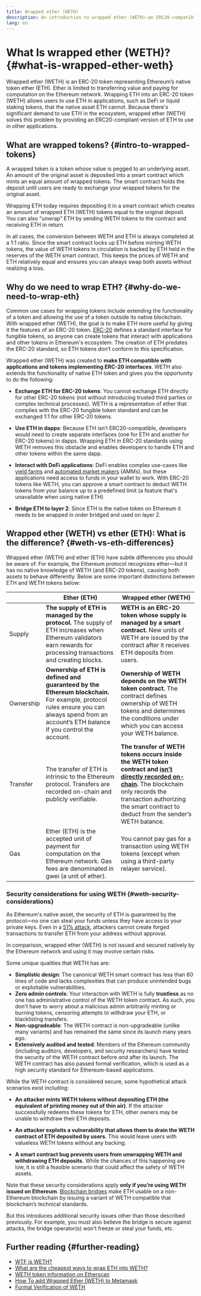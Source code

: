 ```yaml
---
title: Wrapped ether (WETH)
description: An introduction to wrapped ether (WETH)—an ERC20-compatible version of Ether (ETH).
lang: en
---
```


# What Is wrapped ether (WETH)? {#what-is-wrapped-ether-weth}

Wrapped ether (WETH) is an ERC-20 token representing Ethereum’s native token ether (ETH). Ether is limited to transferring value and paying for computation on the Ethereum network. Wrapping ETH into an ERC-20 token (WETH) allows users to use ETH in applications, such as DeFi or liquid staking tokens, that the native asset ETH cannot. Because there's significant demand to use ETH in the ecosystem, wrapped ether (WETH) solves this problem by providing an ERC20-compliant version of ETH to use in other applications.

## What are wrapped tokens? {#intro-to-wrapped-tokens}

A wrapped token is a token whose value is pegged to an underlying asset. An amount of the original asset is deposited into a smart contract which mints an equal amount of wrapped tokens. The smart contract holds the deposit until users are ready to exchange your wrapped tokens for the original asset.

Wrapping ETH today requires depositing it in a smart contract which creates an amount of wrapped ETH (WETH) tokens equal to the original deposit. You can also “unwrap” ETH by sending WETH tokens to the contract and receiving ETH in return.

In all cases, the conversion between WETH and ETH is always completed at a 1:1 ratio. Since the smart contract locks up ETH before minting WETH tokens, the value of WETH tokens in circulation is backed by ETH held in the reserves of the WETH smart contract. This keeps the prices of WETH and ETH relatively equal and ensures you can always swap both assets without realizing a loss.

## Why do we need to wrap ETH? {#why-do-we-need-to-wrap-eth}

Common use cases for wrapping tokens include extending the functionality of a token and allowing the use of a token outside its native blockchain. With wrapped ether (WETH), the goal is to make ETH more useful by giving it the features of an ERC-20 token. [ERC-20](/developers/docs/standards/tokens/erc-20/) defines a standard interface for fungible tokens, so anyone can create tokens that interact with applications and other tokens in Ethereum's ecosystem. The creation of ETH predates the ERC-20 standard, so ETH tokens don’t conform to this specification.

Wrapped ether (WETH) was created to **make ETH compatible with applications and tokens implementing ERC-20 interfaces**. WETH also extends the functionality of native ETH token and gives you the opportunity to do the following:

- **Exchange ETH for ERC-20 tokens**: You cannot exchange ETH directly for other ERC-20 tokens (not without introducing trusted third parties or complex technical processes). WETH is a representation of ether that complies with the ERC-20 fungible token standard and can be exchanged 1:1 for other ERC-20 tokens.

- **Use ETH in dapps**: Because ETH isn’t ERC20-compatible, developers would need to create separate interfaces (one for ETH and another for ERC-20 tokens) in dapps. Wrapping ETH in ERC-20 standards using WETH removes this obstacle and enables developers to handle ETH and other tokens within the same dapp.

- **Interact with DeFi applications**: DeFi enables complex use-cases like [yield farms](https://blockworks.co/what-is-yield-farming-what-you-need-to-know/) and [automated market makers](https://www.gemini.com/cryptopedia/amm-what-are-automated-market-makers) (AMMs), but these applications need access to funds in your wallet to work. With ERC-20 tokens like WETH, you can approve a smart contract to deduct WETH tokens from your balance up to a predefined limit (a feature that's unavailable when using native ETH).

- **Bridge ETH to layer 2**: Since ETH is the native token on Ethereum it needs to be wrapped in order bridged and used on layer 2.

## Wrapped ether (WETH) vs ether (ETH): What is the difference? {#weth-vs-eth-differences}

Wrapped ether (WETH) and ether (ETH) have subtle differences you should be aware of. For example, the Ethereum protocol recognizes ether—but it has no native knowledge of WETH (and ERC-20 tokens), causing both assets to behave differently. Below are some important distinctions between ETH and WETH tokens below:

|           | **Ether (ETH)**                                                                                                                                                                              | **Wrapped ether (WETH)**                                                                                                                                                                                                                                                                               |
| --------- | -------------------------------------------------------------------------------------------------------------------------------------------------------------------------------------------- | ------------------------------------------------------------------------------------------------------------------------------------------------------------------------------------------------------------------------------------------------------------------------------------------------------ |
| Supply    | **The supply of ETH is managed by the protocol.** The supply of ETH increases when Ethereum validators earn rewards for processing transactions and creating blocks.                         | **WETH is an ERC-20 token whose supply is managed by a smart contract.** New units of WETH are issued by the contract after it receives ETH deposits from users.                                                                                                                                       |
| Ownership | **Ownership of ETH is defined and guaranteed by the Ethereum blockchain.** For example, protocol rules ensure you can always spend from an account’s ETH balance if you control the account. | **Ownership of WETH depends on the WETH token contract.** The contract defines ownership of WETH tokens and determines the conditions under which you can access your WETH balance.                                                                                                                    |
| Transfer  | The transfer of ETH is intrinsic to the Ethereum protocol. Transfers are recorded on-chain and publicly verifiable.                                                                          | **The transfer of WETH tokens occurs inside the WETH token contract and [isn’t directly recorded on-chain](https://coinmarketcap.com/alexandria/glossary/internal-transaction).** The blockchain only records the transaction authorizing the smart contract to deduct from the sender’s WETH balance. |
| Gas       | Ether (ETH) is the accepted unit of payment for computation on the Ethereum network. Gas fees are denominated in gwei (a unit of ether).                                                     | You cannot pay gas for a transaction using WETH tokens (except when using a third-party relayer service).                                                                                                                                                                                              |

### Security considerations for using WETH {#weth-security-considerations}

As Ethereum's native asset, the security of ETH is guaranteed by the protocol—no one can steal your funds unless they have access to your private keys. Even in a [51% attack](/glossary/#51%-attack), attackers cannot create forged transactions to transfer ETH from your address without approval.

In comparison, wrapped ether (WETH) is not issued and secured natively by the Ethereum network and using it may involve certain risks.

Some unique qualities that WETH has are:

- **Simplistic design**: The canonical WETH smart contract has less than 60 lines of code and lacks complexities that can produce unintended bugs or exploitable vulnerabilities.
- **Zero admin controls**: Your interaction with WETH is fully **trustless** as no one has administrative control of the WETH token contract. As such, you don't have to worry about a malicious admin arbitrarily minting or burning tokens, censoring attempts to withdraw your ETH, or blacklisting transfers.
- **Non-upgradeable**: The WETH contract is non-upgradeable (unlike many variants) and has remained the same since its launch many years ago.
- **Extensively audited and tested**: Members of the Ethereum community (including auditors, developers, and security researchers) have tested the security of the WETH contract before _and_ after its launch. The WETH contract has also passed formal verification, which is used as a high security standard for Ethereum-based applications.

While the WETH contract is considered secure, some hypothetical attack scenarios exist including:

- **An attacker mints WETH tokens without depositing ETH (the equivalent of printing money out of thin air)**. If the attacker successfully redeems these tokens for ETH, other owners may be unable to withdraw their ETH deposits.

- **An attacker exploits a vulnerability that allows them to drain the WETH contract of ETH deposited by users**. This would leave users with valueless WETH tokens without any backing.

- **A smart contract bug prevents users from unwrapping WETH and withdrawing ETH deposits.** While the chances of this happening are low, it is still a feasible scenario that could affect the safety of WETH assets.

Note that these security considerations apply **only if you’re using WETH issued on Ethereum**. [Blockchain bridges](/bridges/) make ETH usable on a non-Ethereum blockchain by issuing a variant of WETH compatible that blockchain’s technical standards.

But this introduces additional security issues other than those described previously. For example, you must also believe the bridge is secure against attacks, the bridge operator(s) won’t freeze or steal your funds, etc.

## Further reading {#further-reading}

- [WTF is WETH?](https://weth.io/)
- [What are the cheapest ways to wrap ETH into WETH?](https://medium.com/@therugpush/cheapest-way-to-wrap-eth-into-weth-446cf1ddccf7)
- [WETH token information on Etherscan](https://etherscan.io/token/0xc02aaa39b223fe8d0a0e5c4f27ead9083c756cc2)
- [How To add Wrapped Ether (WETH) to Metamask](https://isitcrypto.com/add-weth-to-metamask/)
- [Formal Verification of WETH](https://zellic.io/blog/formal-verification-weth)
